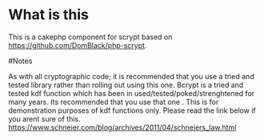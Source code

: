 # What is this

This is a cakephp component for  scrypt based on  https://github.com/DomBlack/php-scrypt.


#Notes

As with all cryptographic code; it is recommended that you use a tried and tested library rather than rolling out using this one.
Bcrypt is a tried and tested kdf function which has been in used/tested/poked/strenghtened for many years.
Its recommended that you use that one . This is for demonstration purposes of kdf functions only. 
Please read the link below if you arent sure of this.
https://www.schneier.com/blog/archives/2011/04/schneiers_law.html
